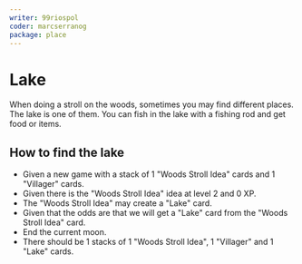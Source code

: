 ```yaml
---
writer: 99riospol
coder: marcserranog
package: place
---
```


# Lake

When doing a stroll on the woods, sometimes you may find different places. The lake is one of them.
You can fish in the lake with a fishing rod and get food or items.

## How to find the lake

 * Given a new game with a stack of 1 "Woods Stroll Idea" cards and 1 "Villager" cards.
 * Given there is the "Woods Stroll Idea" idea at level 2 and 0 XP.
 * The "Woods Stroll Idea" may create a "Lake" card.
 * Given that the odds are that we will get a "Lake" card from the "Woods Stroll Idea" card.
 * End the current moon.
 * There should be 1 stacks of 1 "Woods Stroll Idea", 1 "Villager" and 1 "Lake" cards.
